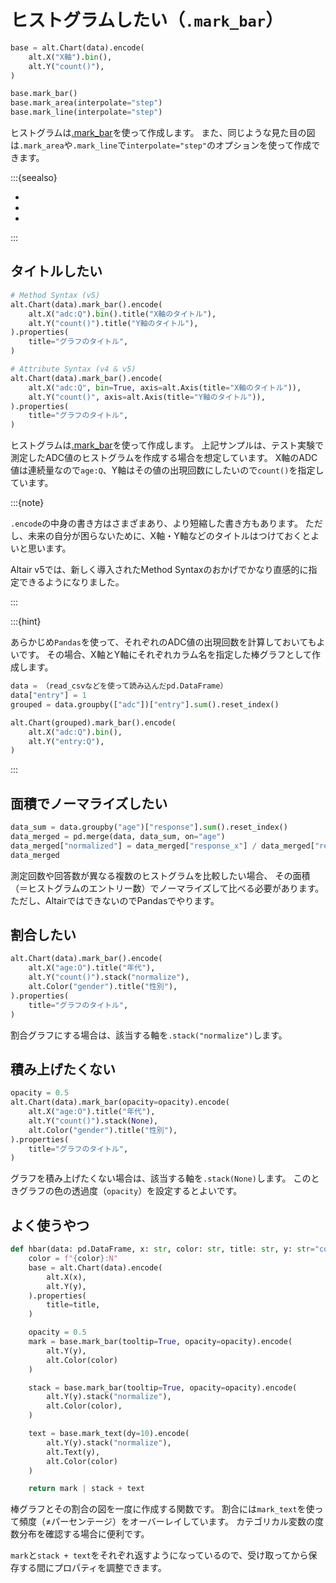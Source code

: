 # ヒストグラムしたい（``.mark_bar``）

```python
base = alt.Chart(data).encode(
    alt.X("X軸").bin(),
    alt.Y("count()"),
)

base.mark_bar()
base.mark_area(interpolate="step")
base.mark_line(interpolate="step")
```

ヒストグラムは[.mark_bar](https://altair-viz.github.io/user_guide/marks/bar.html)を使って作成します。
また、同じような見た目の図は``.mark_area``や``.mark_line``で``interpolate="step"``のオプションを使って作成できます。

:::{seealso}

- [](../hvplot/hvplot-hist.md)
- [](../pandas/pandas-plot-hist.md)
- [](../plotly/plotly-histogram.md)

:::


## タイトルしたい

```python
# Method Syntax (v5)
alt.Chart(data).mark_bar().encode(
    alt.X("adc:Q").bin().title("X軸のタイトル"),
    alt.Y("count()").title("Y軸のタイトル"),
).properties(
    title="グラフのタイトル",
)
```

```python
# Attribute Syntax (v4 & v5)
alt.Chart(data).mark_bar().encode(
    alt.X("adc:Q", bin=True, axis=alt.Axis(title="X軸のタイトル")),
    alt.Y("count()", axis=alt.Axis(title="Y軸のタイトル")),
).properties(
    title="グラフのタイトル",
)
```

ヒストグラムは[.mark_bar](https://altair-viz.github.io/user_guide/marks/bar.html)を使って作成します。
上記サンプルは、テスト実験で測定したADC値のヒストグラムを作成する場合を想定しています。
X軸のADC値は連続量なので``age:Q``、Y軸はその値の出現回数にしたいので``count()``を指定しています。

:::{note}

``.encode``の中身の書き方はさまざまあり、より短縮した書き方もあります。
ただし、未来の自分が困らないために、X軸・Y軸などのタイトルはつけておくとよいと思います。

Altair v5では、新しく導入されたMethod Syntaxのおかげでかなり直感的に指定できるようになりました。

:::

:::{hint}

あらかじめ``Pandas``を使って、それぞれのADC値の出現回数を計算しておいてもよいです。
その場合、X軸とY軸にそれぞれカラム名を指定した棒グラフとして作成します。

```python
data = （read_csvなどを使って読み込んだpd.DataFrame）
data["entry"] = 1
grouped = data.groupby(["adc"])["entry"].sum().reset_index()

alt.Chart(grouped).mark_bar().encode(
    alt.X("adc:Q").bin(),
    alt.Y("entry:Q"),
)
```

:::

## 面積でノーマライズしたい

```python
data_sum = data.groupby("age")["response"].sum().reset_index()
data_merged = pd.merge(data, data_sum, on="age")
data_merged["normalized"] = data_merged["response_x"] / data_merged["response_y"]
data_merged
```

測定回数や回答数が異なる複数のヒストグラムを比較したい場合、
その面積（＝ヒストグラムのエントリー数）でノーマライズして比べる必要があります。
ただし、AltairではできないのでPandasでやります。

## 割合したい

```python
alt.Chart(data).mark_bar().encode(
    alt.X("age:O").title("年代"),
    alt.Y("count()").stack("normalize"),
    alt.Color("gender").title("性別"),
).properties(
    title="グラフのタイトル",
)
```

割合グラフにする場合は、該当する軸を``.stack("normalize")``します。

## 積み上げたくない

```python
opacity = 0.5
alt.Chart(data).mark_bar(opacity=opacity).encode(
    alt.X("age:O").title("年代"),
    alt.Y("count()").stack(None),
    alt.Color("gender").title("性別"),
).properties(
    title="グラフのタイトル",
)
```

グラフを積み上げたくない場合は、該当する軸を``.stack(None)``します。
このときグラフの色の透過度（``opacity``）を設定するとよいです。


## よく使うやつ

```python
def hbar(data: pd.DataFrame, x: str, color: str, title: str, y: str="count()"):
    color = f"{color}:N"
    base = alt.Chart(data).encode(
        alt.X(x),
        alt.Y(y),
    ).properties(
        title=title,
    )

    opacity = 0.5
    mark = base.mark_bar(tooltip=True, opacity=opacity).encode(
        alt.Y(y),
        alt.Color(color)
    )

    stack = base.mark_bar(tooltip=True, opacity=opacity).encode(
        alt.Y(y).stack("normalize"),
        alt.Color(color),
    )

    text = base.mark_text(dy=10).encode(
        alt.Y(y).stack("normalize"),
        alt.Text(y),
        alt.Color(color)
    )

    return mark | stack + text
```

棒グラフとその割合の図を一度に作成する関数です。
割合には``mark_text``を使って頻度（≠パーセンテージ）をオーバーレイしています。
カテゴリカル変数の度数分布を確認する場合に便利です。

``mark``と``stack + text``をそれぞれ返すようになっているので、受け取ってから保存する間にプロパティを調整できます。
